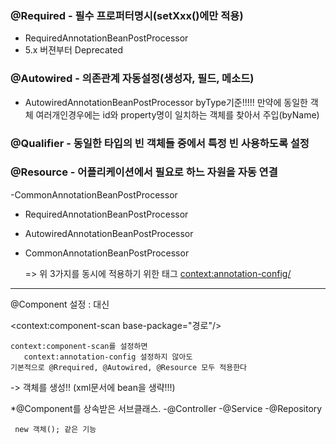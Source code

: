 <h3>@Required - 필수 프로퍼터명시(setXxx()에만 적용)</h3>

  - RequiredAnnotationBeanPostProcessor
  - 5.x 버젼부터 Deprecated

<h3>@Autowired - 의존관계 자동설정(생성자, 필드, 메소드)</h3>

  - AutowiredAnnotationBeanPostProcessor
    byType기준!!!!! 만약에 동일한 객체 여러개인경우에는
    id와 property명이 일치하는 객체를 찾아서 주입(byName)

<h3>@Qualifier - 동일한 타입의 빈 객체들 중에서 특정 빈 사용하도록 설정</h3>

<h3>@Resource - 어플리케이션에서 필요로 하느 자원을 자동 연결</h3>

  -CommonAnnotationBeanPostProcessor


 * RequiredAnnotationBeanPostProcessor

 * AutowiredAnnotationBeanPostProcessor

 * CommonAnnotationBeanPostProcessor

   => 위 3가지를 동시에 적용하기 위한 태그
     <context:annotation-config/>

--------------------------------------------------

@Component 설정 : <bean class="" id=""/> 대신

 <context:component-scan base-package="경로"/>

    context:component-scan를 설정하면 
       context:annotation-config 설정하지 않아도
    기본적으로 @Rrequired, @Autowired, @Resource 모두 적용한다

 -> 객체를 생성!! (xml문서에 bean을 생략!!!)

  *@Component를 상속받은 서브클래스.
    -@Controller
    -@Service
    -@Repository


     new 객체(); 같은 기능

